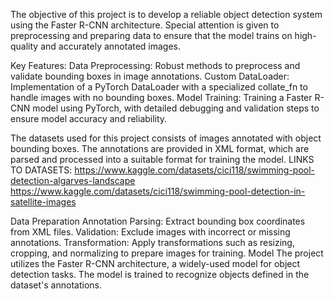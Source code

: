 The objective of this project is to develop a reliable object detection system using the Faster R-CNN architecture. Special attention is given to preprocessing and preparing data to ensure that the model trains on high-quality and accurately annotated images.

Key Features:
Data Preprocessing: Robust methods to preprocess and validate bounding boxes in image annotations.
Custom DataLoader: Implementation of a PyTorch DataLoader with a specialized collate_fn to handle images with no bounding boxes.
Model Training: Training a Faster R-CNN model using PyTorch, with detailed debugging and validation steps to ensure model accuracy and reliability.

The datasets used for this project consists of images annotated with object bounding boxes. The annotations are provided in XML format, which are parsed and processed into a suitable format for training the model.
LINKS TO DATASETS:
https://www.kaggle.com/datasets/cici118/swimming-pool-detection-algarves-landscape
https://www.kaggle.com/datasets/cici118/swimming-pool-detection-in-satellite-images

Data Preparation
Annotation Parsing: Extract bounding box coordinates from XML files.
Validation: Exclude images with incorrect or missing annotations.
Transformation: Apply transformations such as resizing, cropping, and normalizing to prepare images for training.
Model
The project utilizes the Faster R-CNN architecture, a widely-used model for object detection tasks. The model is trained to recognize objects defined in the dataset's annotations.
